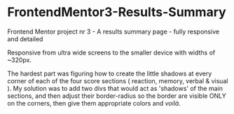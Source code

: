 # FrontendMentor3-Results-Summary
Frontend Mentor project nr 3 - A results summary page - fully responsive and detailed

Responsive from ultra wide screens to the smaller device with widths of ~320px.

The hardest part was figuring how to create the little shadows at every corner of each of the four score sections ( reaction, memory, verbal & visual ). My solution was to add two divs that would act as 'shadows' of the main sections, and then adjust their border-radius so the border are visible ONLY on the corners, then give them appropriate colors and _voilà_.
